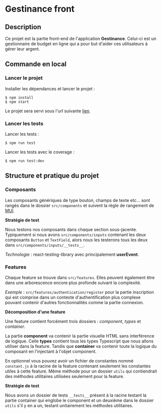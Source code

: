 # Gestinance front

## Description

Ce projet est la partie front-end de l'application **Gestinance**. Celui-ci est un gestionnaire de budget en ligne qui a pour but d'aider ces utilisateurs à gérer leur argent.

## Commande en local

### Lancer le projet

Installer les dépendances et lancer le projet :

```shell
$ npm install
$ npm start
```

Le projet sera servi sous l'url suivante [lien](http://localhost:3000).

### Lancer les tests

Lancer les tests :

```shell
$ npm run test
```

Lancer les tests avec le coverage :

```shell
$ npm run test:dev
```

## Structure et pratique du projet

### Composants

Les composants génériques de type bouton, champs de texte etc... sont rangés dans le dossier `src/components` et suivent la règle de rangement de [MUI](https://mui.com/).

**Stratégie de test**

Nous testons nos composants dans chaque section sous-jacente. Typiquement si nous avons `src/components/inputs` contenant les deux composants `Button` et `TextField`, alors nous les testerons tous les deux dans `src/components/inputs/__tests__`.

_Technologie_ : react-testing-library avec principalement **userEvent**.

### Features

Chaque feature se trouve dans `src/features`. Elles peuvent également être dans une arborescence encore plus profonde suivant la complexité.

_Exemple_ : `src/features/authentication/register` pour la partie inscription qui est comprise dans un contexte d'authentification plus complexe pouvant contenir d'autres fonctionnalités comme la partie connexion.

**Décomposition d'une feature**

Une feature contient forcément trois dossiers : _component_, _types_ et _container_.

La partie **component** va contenir la partie visuelle HTML sans interférence de logique. Celle **types** contient tous les types Typescript que nous allons utiliser dans la feature. Tandis que **container** va contenir toute la logique du composant en l'injectant à l'objet component.

En optionnel vous pouvez avoir un fichier de constantes nommé `constant.js` à la racine de la feature contenant seulement les constantes utiles à cette feature. Même méthode pour un dossier `utils` qui contiendrait des méthodes utilitaires utilisées seulement pour la feature.

**Stratégie de test**

Nous avons un dossier de tests `__tests__` présent à la racine testant la partie container qui englobe le component et un deuxième dans le dossier `utils` s'il y en a un, testant unitairement les méthodes utilitaires.
